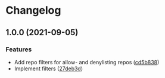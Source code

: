 # Changelog

## 1.0.0 (2021-09-05)


### Features

* Add repo filters for allow- and denylisting repos ([cd5b838](https://www.github.com/soerenschneider/git-backup/commit/cd5b838c283e097a7c999c7a63a25b1e07de5d8b))
* Implement filters ([27deb3d](https://www.github.com/soerenschneider/git-backup/commit/27deb3d7f4581a3a05ec92915853671bb49b306b))
